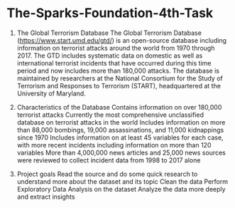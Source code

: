 # The-Sparks-Foundation-4th-Task

1. The Global Terrorism Database
The Global Terrorism Database (https://www.start.umd.edu/gtd/) is an open-source database including information on terrorist attacks around the world from 1970 through 2017. 
The GTD includes systematic data on domestic as well as international terrorist incidents that have occurred during this time period and now includes more than 180,000 attacks. 
The database is maintained by researchers at the National Consortium for the Study of Terrorism and Responses to Terrorism (START), headquartered at the University of Maryland.

2. Characteristics of the Database
Contains information on over 180,000 terrorist attacks
Currently the most comprehensive unclassified database on terrorist attacks in the world
Includes information on more than 88,000 bombings, 19,000 assassinations, and 11,000 kidnappings since 1970
Includes information on at least 45 variables for each case, with more recent incidents including information on more than 120 variables
More than 4,000,000 news articles and 25,000 news sources were reviewed to collect incident data from 1998 to 2017 alone

3. Project goals
Read the source and do some quick research to understand more about the dataset and its topic
Clean the data
Perform Exploratory Data Analysis on the dataset
Analyze the data more deeply and extract insights
